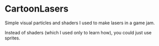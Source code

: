# CartoonLasers
Simple visual particles and shaders I used to make lasers in a game jam.

Instead of shaders (which I used only to learn how), you could just use sprites.
